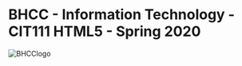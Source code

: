 # BHCC - Information Technology - CIT111 HTML5 - Spring 2020

![BHCClogo](https://services.jsatech.com/custom/cached/104/images/header_image.jpg)
